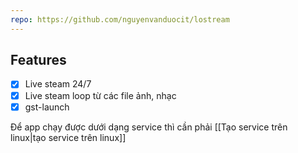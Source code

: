 ```yaml
---
repo: https://github.com/nguyenvanduocit/lostream
---
```


## Features

- [x] Live steam 24/7
- [x] Live steam loop từ các file ảnh, nhạc 
- [x] gst-launch 

Để app chạy được dưới dạng service thì cần phải [[Tạo service trên linux|tạo service trên linux]]